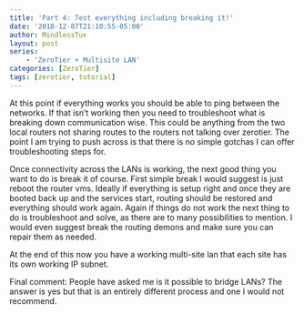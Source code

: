 ```yaml
---
title: 'Part 4: Test everything including breaking it!'
date: '2018-12-07T21:10:55-05:00'
author: MindlessTux
layout: post
series:
    - 'ZeroTier + Multisite LAN'
categories: [ZeroTier]
tags: [zerotier, tutorial]
---
```


At this point if everything works you should be able to ping between the networks. If that isn’t working then you need to troubleshoot what is breaking down communication wise. This could be anything from the two local routers not sharing routes to the routers not talking over zerotier. The point I am trying to push across is that there is no simple gotchas I can offer troubleshooting steps for.

<!--readmore-->

Once connectivity across the LANs is working, the next good thing you want to do is break it of course. First simple break I would suggest is just reboot the router vms. Ideally if everything is setup right and once they are booted back up and the services start, routing should be restored and everything should work again. Again if things do not work the next thing to do is troubleshoot and solve, as there are to many possibilities to mention. I would even suggest break the routing demons and make sure you can repair them as needed.

At the end of this now you have a working multi-site lan that each site has its own working IP subnet.

Final comment: People have asked me is it possible to bridge LANs? The answer is yes but that is an entirely different process and one I would not recommend.